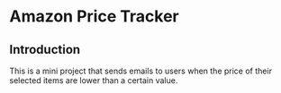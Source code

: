 # Amazon Price Tracker

## Introduction
This is a mini project that sends emails to users when the price of their selected items are lower than a certain value.
